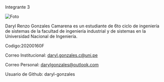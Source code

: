 Integrante 3

![Foto](https://github.com/user-attachments/assets/feeeeab3-9139-41fe-bf05-d0fe0face976)

Daryl Renzo Gonzales Camarena es un estudiante de 6to ciclo de ingeniería de sistemas de la facultad de ingeniería industrial y de sistemas en la Universidad Nacional de Ingeniería.

Codigo:20200160F

Correo Institucional: daryl.gonzales.c@uni.pe

Correo Personal: darylgonzales@outlook.com

Usuario de Github: daryl-gonzales
